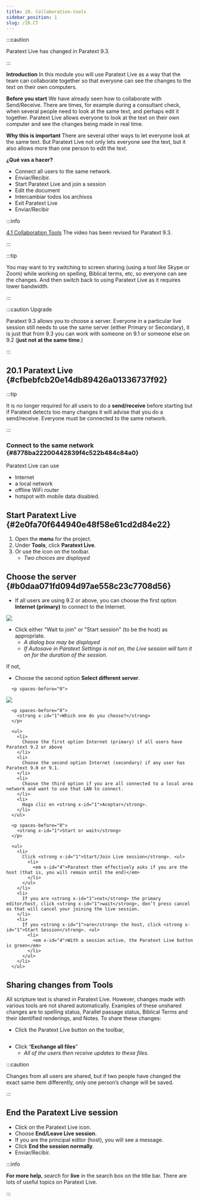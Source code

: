 ```yaml
---
title: 20. Collaboration-tools
sidebar_position: 1
slug: /20.CT
---
```




:::caution

Paratext Live has changed in Paratext 9.3.

:::




**Introduction**  In this module you will use Paratext Live as a way that the team can collaborate together so that everyone can see the changes to the text on their own computers.


**Before you start**  We have already seen how to collaborate with Send/Receive. There are times, for example during a consultant check, when several people need to look at the same text, and perhaps edit it together. Paratext Live allows everyone to look at the text on their own computer and see the changes being made in real time.


**Why this is important**  There are several other ways to let everyone look at the same text. But Paratext Live not only lets everyone see the text, but it also allows more than one person to edit the text.


**¿Qué vas a hacer?**

- Connect all users to the same network.
- Enviar/Recibir.
- Start Paratext Live and join a session
- Edit the document
- Intercambiar todos los archivos
- Exit Paratext Live
- Enviar/Recibir

:::info

 [4.1 Collaboration Tools](https://vimeo.com/641947293)  The video has been revised for Paratext 9.3.

:::




:::tip

You may want to try switching to screen sharing (using a tool like Skype or Zoom) while working on spelling, Biblical terms, etc, so everyone can see the changes. And then switch back to using Paratext Live as it requires lower bandwidth.

:::




:::caution Upgrade


Paratext 9.3 allows you to choose a server. Everyone in a particular live session still needs to use the same server (either Primary or Secondary), it is just that from 9.3 you can work with someone on 9.1 or someone else on 9.2 (**just not at the same time**.)


:::


## 20.1 Paratext Live {#cfbebfcb20e14db89426a01336737f92}


:::tip

It is no longer required for all users to do a **send/receive** before starting but if Paratext detects too many changes it will advise that you do a send/receive. Everyone must be connected to the same network.

:::




### Connect to the same network {#8778ba22200442839f4c522b484c84a0}


Paratext Live can use

- Internet
- a local network
- offline WiFi router
- hotspot with mobile data disabled.

## Start Paratext Live {#2e0fa70f644940e48f58e61cd2d84e22}

1. Open the **menu** for the project.
1. Under **Tools**, click **Paratext Live**.
1. Or use the icon on the toolbar.
    - _Two choices are displayed_

## Choose the server {#b0daa071fd094d97ae558c23c7708d56}


<div class='notion-row'>
<div class='notion-column' style={{width: 'calc((100% - (min(32px, 4vw) * 1)) * 0.5)'}}>

- If all users are using 9.2 or above, you can choose the first option **Internet (primary)** to connect to the Internet.

</div><div className='notion-spacer' >
  </p> 
  
  <p spaces-before="0">
    

<div class='notion-column' style={{width: 'calc((100% - (min(32px, 4vw) * 1)) * 0.5)'}}>

![](/notion_imgs/918960374.png)

</div>    
    <div className='notion-spacer' >
    </div>
  </p>
  
  <ul>
    <li>
      Click either "Wait to join" or "Start session" (to be the host) as appropriate. <ul>
        <li>
          <em x-id="4">A dialog box may be displayed</em>
        </li>
        <li>
          <em x-id="4">If Autosave in Paratext Settings is not on, the Live session will turn it on for the duration of the session.</em>
        </li>
      </ul>
    </li>
  </ul>
  
  <p spaces-before="0">
    If not,
  </p>
  
  <p spaces-before="0">


<div class='notion-row'>
<div class='notion-column' style={{width: 'calc((100% - (min(32px, 4vw) * 1)) * 0.4375)'}}>

- Choose the second option **Select different server**.

</div>    
    <div className='notion-spacer' >
      </p> 
      
      <p spaces-before="0">
        

<div class='notion-column' style={{width: 'calc((100% - (min(32px, 4vw) * 1)) * 0.5625)'}}>

![](/notion_imgs/564161900.png)

</div>        
        <div className='notion-spacer' >
        </div>
      </p>
      
      <p spaces-before="0">
        <strong x-id="1">Which one do you choose?</strong>
      </p>
      
      <ul>
        <li>
          Choose the first option Internet (primary) if all users have Paratext 9.2 or above
        </li>
        <li>
          Choose the second option Internet (secondary) if any user has Paratext 9.0 or 9.1.
        </li>
        <li>
          Choose the third option if you are all connected to a local area network and want to use that LAN to connect.
        </li>
        <li>
          Haga clic en <strong x-id="1">Aceptar</strong>.
        </li>
      </ul>
      
      <p spaces-before="0">
        <strong x-id="1">Start or wait</strong>
      </p>
      
      <ul>
        <li>
          Click <strong x-id="1">Start/Join Live session</strong>. <ul>
            <li>
              <em x-id="4">Paratext then effectively asks if you are the host (that is, you will remain until the end)</em>
            </li>
          </ul>
        </li>
        <li>
          If you are <strong x-id="1">not</strong> the primary editor/host, click <strong x-id="1">wait</strong>, don’t press cancel as that will cancel your joining the live session.
        </li>
        <li>
          If you <strong x-id="1">are</strong> the host, click <strong x-id="1">Start Session</strong>. <ul>
            <li>
              <em x-id="4">With a session active, the Paratext Live button is green</em>
            </li>
          </ul>
        </li>
      </ul>

<h2 id="33584bd1b18248b3bc576745a8aba544" spaces-before="0">
  Sharing changes from Tools
</h2>

<p spaces-before="0">
  All scripture text is shared in Paratext Live. However, changes made with various tools are not shared automatically. Examples of these unshared changes are to spelling status, Parallel passage status, Biblical Terms and their identified renderings, and Notes. To share these changes:
</p>

<ul>
  <li>
    Click the Paratext Live button on the toolbar,
  </li>
</ul>

<p spaces-before="0">
  <img src="/notion_imgs/419095099.png" alt="" />
</p>

<ul>
  <li>
    Click “<strong x-id="1">Exchange all files</strong>” <ul>
      <li>
        <em x-id="4">All of the users then receive updates to these files.</em>
      </li>
    </ul>
  </li>
</ul>

<p spaces-before="0">
  :::caution
</p>

<p spaces-before="0">
  Changes from all users are shared, but if two people have changed the exact same item differently, only one person’s change will be saved.
</p>

<p spaces-before="0">

:::
</p>




<h2 id="092ea72d954c4c68a6f1c1fc61a7f15e" spaces-before="0">
  End the Paratext Live session
</h2>

<ul>
  <li>
    Click on the Paratext Live icon.
  </li>
  <li>
    Choose <strong x-id="1">End/Leave Live session</strong>.
  </li>
  <li>
    If you are the principal editor (host), you will see a message.
  </li>
  <li>
    Click <strong x-id="1">End the session normally</strong>.
  </li>
  <li>
    Enviar/Recibir.
  </li>
</ul>

<p spaces-before="0">
  :::info
</p>

<p spaces-before="0">
  <strong x-id="1">For more help</strong>, search for <strong x-id="1">live</strong> in the search box on the title bar. There are lots of useful topics on Paratext Live.
</p>

<p spaces-before="0">

:::
</p>



